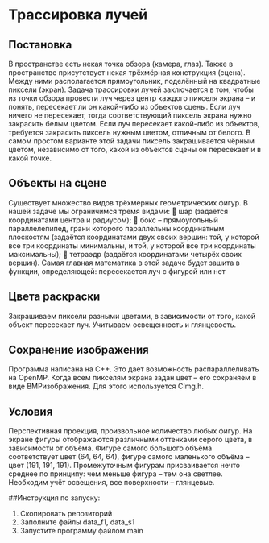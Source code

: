 # Трассировка лучей
## Постановка
В пространстве есть некая точка обзора (камера, глаз). Также в пространстве
присутствует некая трёхмёрная конструкция (сцена). Между ними
располагается прямоугольник, поделённый на квадратные пиксели (экран).
Задача трассировки лучей заключается в том, чтобы из точки обзора
провести луч через центр каждого пикселя экрана – и понять, пересекает ли
он какой-либо из объектов сцены. Если луч ничего не пересекает, тогда
соответствующий пиксель экрана нужно закрасить белым цветом. Если луч
пересекает какой-либо из объектов, требуется закрасить пиксель нужным
цветом, отличным от белого. В самом простом варианте этой задачи пиксель
закрашивается чёрным цветом, независимо от того, какой из объектов сцены
он пересекает и в какой точке.
## Объекты на сцене
Существует множество видов трёхмерных геометрических фигур. В нашей
задаче мы ограничимся тремя видами:
 шар (задаётся координатами центра и радиусом);
 бокс – прямоугольный параллелепипед, грани которого параллельны
координатным плоскостям (задаётся координатами двух своих вершин:
той, у которой все три координаты минимальны, и той, у которой все
три координаты максимальны);
 тетраэдр (задаётся координатами четырёх своих вершин).
Самая главная математика в этой задаче будет зашита в функции,
определяющей: пересекается луч с фигурой или нет
## Цвета раскраски
Закрашиваем пиксели разными цветами, в
зависимости от того, какой объект пересекает луч. Учитываем освещенность и глянцевость.
## Сохранение изображения
Программа написана на С++. Это дает возможность распараллеливать на
OpenMP.
Когда всем пикселям экрана задан цвет – его сохраняем в виде BMPизображения. Для этого используется CImg.h.
## Условия
Перспективная проекция, произвольное количество любых фигур. На
экране фигуры отображаются различными оттенками серого цвета, в
зависимости от объёма. Фигуре самого большого объёма соответствует
цвет (64, 64, 64), фигуре самого маленького объёма – цвет (191, 191,
191). Промежуточным фигурам присваивается нечто среднее по
принципу: чем меньше фигура – тем она светлее. Необходим учёт
освещения, все поверхности – глянцевые.

##Инструкция по запуску:
1) Скопировать репозиторий
2) Заполните файлы data_f1, data_s1
3) Запустите программу файлом main
